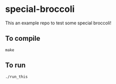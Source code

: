 # special-broccoli
This an example repo to test some special broccoli!

## To compile

    make

## To run

    ./run_this
